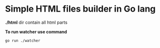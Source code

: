 # Simple HTML files builder in Go lang #

**./html** dir contain all html parts

**To run watcher use command**

```go run ./watcher```
